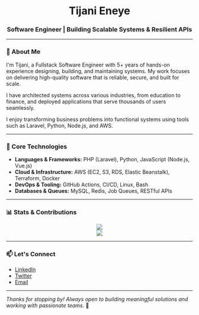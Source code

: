 <h1 align="center">Tijani Eneye</h1>
<h3 align="center">Software Engineer | Building Scalable Systems & Resilient APIs</h3>

---

### 👋 About Me

I'm Tijani, a Fullstack Software Engineer with 5+ years of hands-on experience designing, building, and maintaining systems. My work focuses on delivering high-quality software that is reliable, secure, and built for scale.

I have architected systems across various industries, from education to finance, and deployed applications that serve thousands of users seamlessly.

I enjoy transforming business problems into functional systems using tools such as Laravel, Python, Node.js, and AWS.

---

### 🧰 Core Technologies

- **Languages & Frameworks:** PHP (Laravel), Python, JavaScript (Node.js, Vue.js)
- **Cloud & Infrastructure:** AWS (EC2, S3, RDS, Elastic Beanstalk), Terraform, Docker
- **DevOps & Tooling:** GitHub Actions, CI/CD, Linux, Bash
- **Databases & Queues:** MySQL, Redis, Job Queues, RESTful APIs

---

### 📊 Stats & Contributions

<p align="center">
  <img src="https://github-readme-stats.vercel.app/api?username=Tijanieneye10&show_icons=true&theme=tokyonight" />
  <br />
  <img src="https://github-readme-streak-stats.herokuapp.com/?user=Tijanieneye10&theme=tokyonight" />
</p>

---

### 📫 Let's Connect

- [LinkedIn](https://www.linkedin.com/in/usman-tijani-eneye/)
- [Twitter](https://twitter.com/TijaniEneye)
- [Email](mailto:tijanieneye@gmail.com)

---

_Thanks for stopping by! Always open to building meaningful solutions and working with passionate teams._ 🚀
